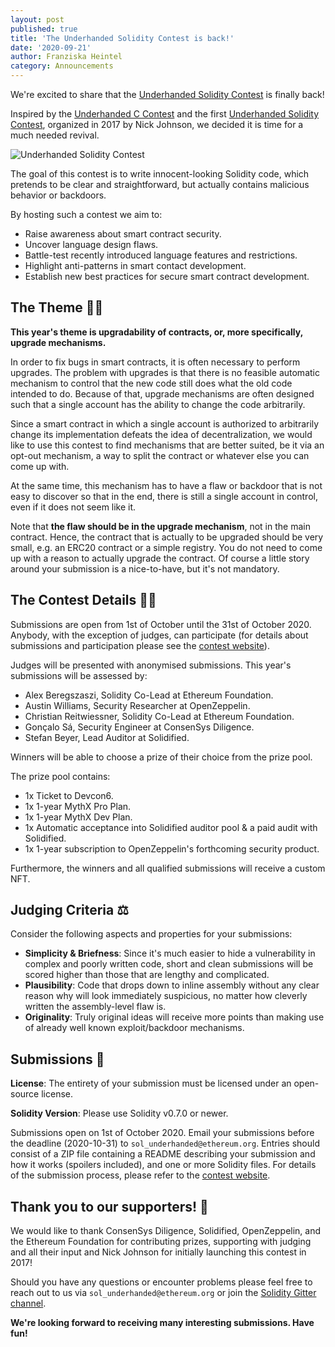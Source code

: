 ```yaml
---
layout: post
published: true
title: 'The Underhanded Solidity Contest is back!'
date: '2020-09-21'
author: Franziska Heintel
category: Announcements
---
```


We're excited to share that the [Underhanded Solidity Contest](https://underhanded.soliditylang.org/) is finally back!

Inspired by the [Underhanded C Contest](http://www.underhanded-c.org/) and the first [Underhanded Solidity Contest](https://u.solidity.cc/), organized in 2017 by Nick Johnson, we decided it is time for a much needed revival.

![Underhanded Solidity Contest](/img/2020/09/Underhanded_Solidity.gif)

The goal of this contest is to write innocent-looking Solidity code, which pretends to be clear and straightforward, but actually contains malicious behavior or backdoors.

By hosting such a contest we aim to:

+ Raise awareness about smart contract security.
+ Uncover language design flaws.
+ Battle-test recently introduced language features and restrictions.
+ Highlight anti-patterns in smart contact development.
+ Establish new best practices for secure smart contract development.

## The Theme 🚪🔑

**This year's theme is upgradability of contracts, or, more specifically, upgrade mechanisms.**

In order to fix bugs in smart contracts, it is often necessary to perform upgrades. The problem with upgrades is that there is no feasible automatic mechanism to control that the new code still does what the old code intended to do. Because of that, upgrade mechanisms are often designed such that a single account has the ability to change the code arbitrarily.

Since a smart contract in which a single account is authorized to arbitrarily change its implementation defeats the idea of decentralization, we would like to use this contest to find mechanisms that are better suited, be it via an opt-out mechanism, a way to split the contract or whatever else you can come up with.

At the same time, this mechanism has to have a flaw or backdoor that is not easy to discover so that in the end, there is still a single account in control, even if it does not seem like it.

Note that **the flaw should be in the upgrade mechanism**, not in the main contract. Hence, the contract that is actually to be upgraded should be very small, e.g. an ERC20 contract or a simple registry. You do not need to come up with a reason to actually upgrade the contract. Of course a little story around your submission is a nice-to-have, but it's not mandatory.

## The Contest Details 🧑‍💻

Submissions are open from 1st of October until the 31st of October 2020. Anybody, with the exception of judges, can participate (for details about submissions and participation please see the [contest website](https://underhanded.soliditylang.org/)).

Judges will be presented with anonymised submissions. This year's submissions will be assessed by:

+ Alex Beregszaszi, Solidity Co-Lead at Ethereum Foundation.
+ Austin Williams, Security Researcher at OpenZeppelin.
+ Christian Reitwiessner, Solidity Co-Lead at Ethereum Foundation.
+ Gonçalo Sá, Security Engineer at ConsenSys Diligence.
+ Stefan Beyer, Lead Auditor at Solidified.

Winners will be able to choose a prize of their choice from the prize pool. 

The prize pool contains: 

+ 1x Ticket to Devcon6.
+ 1x 1-year MythX Pro Plan.
+ 1x 1-year MythX Dev Plan.
+ 1x Automatic acceptance into Solidified auditor pool & a paid audit with Solidified.
+ 1x 1-year subscription to OpenZeppelin's forthcoming security product.

Furthermore, the winners and all qualified submissions will receive a custom NFT.

## Judging Criteria ⚖️

Consider the following aspects and properties for your submissions:

+ **Simplicity & Briefness**: Since it's much easier to hide a vulnerability in complex and poorly written code, short and clean submissions will be scored higher than those that are lengthy and complicated.
+ **Plausibility**: Code that drops down to inline assembly without any clear reason why will look immediately suspicious, no matter how cleverly written the assembly-level flaw is.
+ **Originality**: Truly original ideas will receive more points than making use of already well known exploit/backdoor mechanisms.

## Submissions 📩

**License**: The entirety of your submission must be licensed under an open-source license. 

**Solidity Version**: Please use Solidity v0.7.0 or newer.

Submissions open on 1st of October 2020. Email your submissions before the deadline (2020-10-31) to `sol_underhanded@ethereum.org`. Entries should consist of a ZIP file containing a README describing your submission and how it works (spoilers included), and one or more Solidity files. For details of the submission process, please refer to the [contest website](https://underhanded.soliditylang.org/).


## Thank you to our supporters! 🥰

We would like to thank ConsenSys Diligence, Solidified, OpenZeppelin, and the Ethereum Foundation for contributing prizes, supporting with judging and all their input and Nick Johnson for initially launching this contest in 2017!

Should you have any questions or encounter problems please feel free to reach out to us via `sol_underhanded@ethereum.org` or join the [Solidity Gitter channel](https://gitter.im/ethereum/solidity).

**We're looking forward to receiving many interesting submissions. Have fun!**
